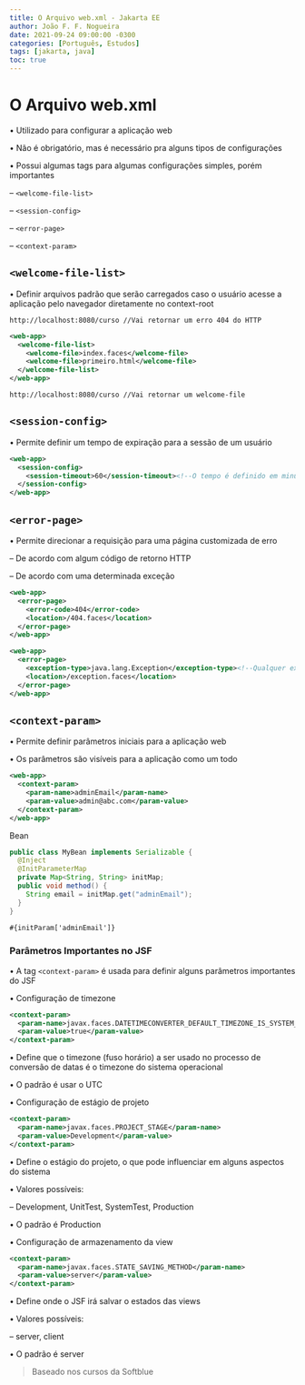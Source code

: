 ```yaml
---
title: O Arquivo web.xml - Jakarta EE
author: João F. F. Nogueira
date: 2021-09-24 09:00:00 -0300
categories: [Português, Estudos]
tags: [jakarta, java]
toc: true
---
```


# O Arquivo web.xml

• Utilizado para configurar a aplicação web

• Não é obrigatório, mas é necessário pra alguns tipos de configurações

• Possui algumas tags para algumas configurações simples, porém importantes

– `<welcome-file-list>`

– `<session-config>`

– `<error-page>`

– `<context-param>`

## `<welcome-file-list>`

• Definir arquivos padrão que serão carregados caso o usuário acesse a aplicação pelo navegador diretamente no context-root

```
http://localhost:8080/curso //Vai retornar um erro 404 do HTTP
```

```xml
<web-app>
  <welcome-file-list>
    <welcome-file>index.faces</welcome-file>
    <welcome-file>primeiro.html</welcome-file>
  </welcome-file-list>
</web-app>
```

```
http://localhost:8080/curso //Vai retornar um welcome-file
```

## `<session-config>`

• Permite definir um tempo de expiração para a sessão de um usuário

```xml
<web-app>
  <session-config>
    <session-timeout>60</session-timeout><!--O tempo é definido em minutos. Caso não seja fornecido, um valor padrão é assumido-->
  </session-config>
</web-app>
```

## `<error-page>`

• Permite direcionar a requisição para uma página customizada de erro

– De acordo com algum código de retorno HTTP

– De acordo com uma determinada exceção

```xml
<web-app>
  <error-page>
    <error-code>404</error-code>
    <location>/404.faces</location>
  </error-page>
</web-app>

<web-app>
  <error-page>
    <exception-type>java.lang.Exception</exception-type><!--Qualquer exceção que ocorrer-->
    <location>/exception.faces</location>
  </error-page>
</web-app>
```

## `<context-param>`

• Permite definir parâmetros iniciais para a aplicação web

• Os parâmetros são visíveis para a aplicação como um todo

```xml
<web-app>
  <context-param>
    <param-name>adminEmail</param-name>
    <param-value>admin@abc.com</param-value>
  </context-param>
</web-app>
```

Bean
```java
public class MyBean implements Serializable {
  @Inject
  @InitParameterMap
  private Map<String, String> initMap;
  public void method() {
    String email = initMap.get("adminEmail");
  }
}
```

```html
#{initParam['adminEmail']}
```

### Parâmetros Importantes no JSF

• A tag `<context-param>` é usada para definir alguns parâmetros importantes do JSF

• Configuração de timezone

```xml
<context-param>
  <param-name>javax.faces.DATETIMECONVERTER_DEFAULT_TIMEZONE_IS_SYSTEM_TIMEZONE</param-name>
  <param-value>true</param-value>
</context-param>
```

• Define que o timezone (fuso horário) a ser usado no processo de conversão de datas é o timezone do sistema operacional

• O padrão é usar o UTC

• Configuração de estágio de projeto

```xml
<context-param>
  <param-name>javax.faces.PROJECT_STAGE</param-name>
  <param-value>Development</param-value>
</context-param>
```

• Define o estágio do projeto, o que pode influenciar em alguns aspectos do sistema

• Valores possíveis:

– Development, UnitTest, SystemTest, Production

• O padrão é Production

• Configuração de armazenamento da view

```xml
<context-param>
  <param-name>javax.faces.STATE_SAVING_METHOD</param-name>
  <param-value>server</param-value>
</context-param>
```

• Define onde o JSF irá salvar o estados das views

• Valores possíveis:

– server, client

• O padrão é server

> Baseado nos cursos da Softblue